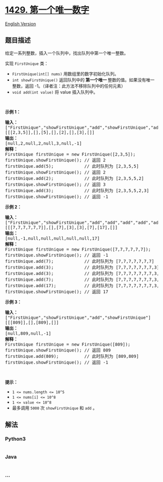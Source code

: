 # [1429. 第一个唯一数字](https://leetcode-cn.com/problems/first-unique-number)

[English Version](/solution/1400-1499/1429.First%20Unique%20Number/README_EN.md)

## 题目描述

<!-- 这里写题目描述 -->

<p>给定一系列整数，插入一个队列中，找出队列中第一个唯一整数。</p>

<p>实现 <code>FirstUnique</code> 类：</p>

<ul>
	<li><code>FirstUnique(int[] nums)</code> 用数组里的数字初始化队列。</li>
	<li><code>int showFirstUnique()</code> 返回队列中的<strong> 第一个唯一 </strong>整数的值。如果没有唯一整数，返回 -1。（译者注：此方法不移除队列中的任何元素）</li>
	<li><code>void add(int value)</code> 将 value 插入队列中。</li>
</ul>

<p> </p>

<p><strong>示例 1：</strong></p>

<pre>
<strong>输入：</strong>
["FirstUnique","showFirstUnique","add","showFirstUnique","add","showFirstUnique","add","showFirstUnique"]
[[[2,3,5]],[],[5],[],[2],[],[3],[]]
<strong>输出：</strong>
[null,2,null,2,null,3,null,-1]
<strong>解释：</strong>
FirstUnique firstUnique = new FirstUnique([2,3,5]);
firstUnique.showFirstUnique(); // 返回 2
firstUnique.add(5);            // 此时队列为 [2,3,5,5]
firstUnique.showFirstUnique(); // 返回 2
firstUnique.add(2);            // 此时队列为 [2,3,5,5,2]
firstUnique.showFirstUnique(); // 返回 3
firstUnique.add(3);            // 此时队列为 [2,3,5,5,2,3]
firstUnique.showFirstUnique(); // 返回 -1
</pre>

<p><strong>示例 2：</strong></p>

<pre>
<strong>输入：</strong>
["FirstUnique","showFirstUnique","add","add","add","add","add","showFirstUnique"]
[[[7,7,7,7,7,7]],[],[7],[3],[3],[7],[17],[]]
<strong>输出：</strong>
[null,-1,null,null,null,null,null,17]
<strong>解释：</strong>
FirstUnique firstUnique = new FirstUnique([7,7,7,7,7,7]);
firstUnique.showFirstUnique(); // 返回 -1
firstUnique.add(7);            // 此时队列为 [7,7,7,7,7,7,7]
firstUnique.add(3);            // 此时队列为 [7,7,7,7,7,7,7,3]
firstUnique.add(3);            // 此时队列为 [7,7,7,7,7,7,7,3,3]
firstUnique.add(7);            // 此时队列为 [7,7,7,7,7,7,7,3,3,7]
firstUnique.add(17);           // 此时队列为 [7,7,7,7,7,7,7,3,3,7,17]
firstUnique.showFirstUnique(); // 返回 17
</pre>

<p><strong>示例 3：</strong></p>

<pre>
<strong>输入：</strong>
["FirstUnique","showFirstUnique","add","showFirstUnique"]
[[[809]],[],[809],[]]
<strong>输出：</strong>
[null,809,null,-1]
<strong>解释：</strong>
FirstUnique firstUnique = new FirstUnique([809]);
firstUnique.showFirstUnique(); // 返回 809
firstUnique.add(809);          // 此时队列为 [809,809]
firstUnique.showFirstUnique(); // 返回 -1
</pre>

<p> </p>

<p><strong>提示：</strong></p>

<ul>
	<li><code>1 <= nums.length <= 10^5</code></li>
	<li><code>1 <= nums[i] <= 10^8</code></li>
	<li><code>1 <= value <= 10^8</code></li>
	<li>最多调用 <code>5000</code> 次 <code>showFirstUnique</code> 和 <code>add</code> 。</li>
</ul>


## 解法

<!-- 这里可写通用的实现逻辑 -->

<!-- tabs:start -->

### **Python3**

<!-- 这里可写当前语言的特殊实现逻辑 -->

```python

```

### **Java**

<!-- 这里可写当前语言的特殊实现逻辑 -->

```java

```

### **...**

```

```

<!-- tabs:end -->
